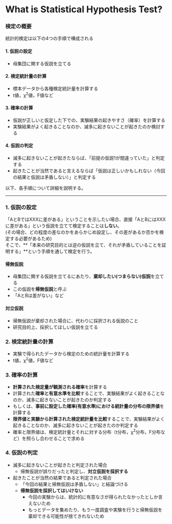 # What is Statistical Hypothesis Test?

### 検定の概要
統計的検定は以下の4つの手順で構成される

#### 1. 仮説の設定
- 母集団に関する仮説を立てる

#### 2. 検定統計量の計算
- 標本データから各種検定統計量を計算する
- t値，χ<sup>2</sup>値，F値など

#### 3. 確率の計算
- 仮説が正しいと仮定した下での、実験結果の起きやすさ（確率）を計算する
- 実験結果がよく起きることなのか、滅多に起きないことが起きたのか検討する

#### 4. 仮説の判定
- 滅多に起きないことが起きたならば、「前提の仮説1が間違っていた」と判定する
- 起きたことが当然であると言えるならば「仮説は正しいかもしれない（今回の結果と仮説は矛盾しない）」と判定する

以下、各手順について詳細を説明する。

---

### 1. 仮説の設定
「AとBではXXXに差がある」ということを示したい場合、直接「AとBにはXXXに差がある」という仮説を立てて検定することは**しない**。  
(その場合、どの程度の差なのかをあらかじめ設定し、その差があるか否かを検定する必要があるため)  
 そこで、**「本来の研究目的とは逆の仮説を立て、それが矛盾していることを証明する」**という手順を通して検定を行う。

#### 帰無仮説
- 母集団に関する仮説を立てるにあたり、**棄却したい(つまらない)仮説**を立てる
- この仮説を**帰無仮説**と呼ぶ
- 「AとBは差がない」など

#### 対立仮説
- 帰無仮説が棄却された場合に、代わりに採択される仮説のこと
- 研究目的上、採択してほしい仮説を立てる


### 2. 検定統計量の計算
- 実験で得られたデータから検定のための統計量を計算する
- t値，χ<sup>2</sup>値，F値など


### 3. 確率の計算
- **計算された検定量が観測される確率**を計算する
- 計算された**確率と有意水準を比較**することで、実験結果がよく起きることなのか、滅多に起きないことが起きたのか判定する
- もしくは、**事前に設定した確率(有意水準)における統計量の分布の限界値**を計算する
- **限界値と実験から計算された検定統計量を比較**することで、実験結果がよく起きることなのか、滅多に起きないことが起きたのか判定する
- 確率と限界値は、検定統計量とそれに対する分布（t分布，χ<sup>2</sup>分布，F分布など）を照らし合わせることで求める



### 4. 仮説の判定
- 滅多に起きないことが起きたと判定された場合
  - 帰無仮説が誤りだったと判定し、**対立仮説を採択する**
- 起きたことが当然の結果であると判定された場合
  - 「今回の結果と帰無仮説は矛盾しない」と結論づける
  - **帰無仮説を採択してはいけない**
    - 今回の実験からは、統計的に有意なさが得られたなかったとしか言えないため
    - もっとデータを集めたり、もう一度調査や実験を行うと帰無仮説を棄却できる可能性が捨てきれないため
